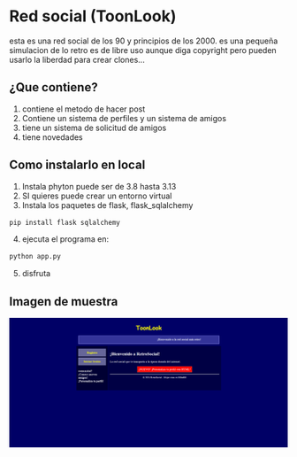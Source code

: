# Red social (ToonLook)

esta es una red social de los 90 y principios de los 2000. es una pequeña simulacion de lo retro
es de libre uso aunque diga copyright pero pueden usarlo la liberdad para crear clones...


## ¿Que contiene?

1. contiene el metodo de hacer post 
2. Contiene un sistema de perfiles y un sistema de amigos
3. tiene un sistema de solicitud de amigos
4. tiene novedades 

## Como instalarlo en local

1. Instala phyton puede ser de 3.8 hasta 3.13
2. SI quieres puede crear un entorno virtual
3. Instala los paquetes de flask, flask_sqlalchemy
``` bash
pip install flask sqlalchemy
```
4. ejecuta el programa en:
``` bash
python app.py
```

5. disfruta

## Imagen de muestra
<img src="views/captura_ejemplo.png">